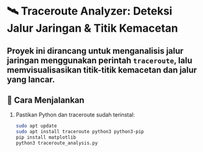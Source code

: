 # 🛰️ Traceroute Analyzer: Deteksi Jalur Jaringan & Titik Kemacetan

Proyek ini dirancang untuk menganalisis jalur jaringan menggunakan perintah `traceroute`, lalu memvisualisasikan titik-titik kemacetan dan jalur yang lancar.
---
## 🚀 Cara Menjalankan
1. Pastikan Python dan traceroute sudah terinstal:
   ```bash
   sudo apt update
   sudo apt install traceroute python3 python3-pip
   pip install matplotlib
   python3 traceroute_analysis.py
